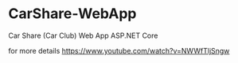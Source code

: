 # CarShare-WebApp
Car Share (Car Club) Web App ASP.NET Core

for more details 
https://www.youtube.com/watch?v=NWWfTljSngw
